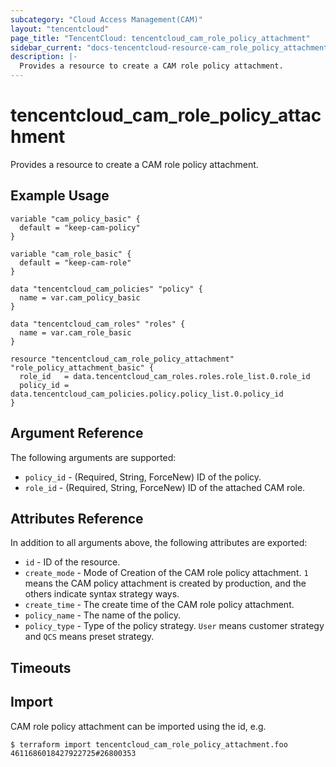 ```yaml
---
subcategory: "Cloud Access Management(CAM)"
layout: "tencentcloud"
page_title: "TencentCloud: tencentcloud_cam_role_policy_attachment"
sidebar_current: "docs-tencentcloud-resource-cam_role_policy_attachment"
description: |-
  Provides a resource to create a CAM role policy attachment.
---
```


# tencentcloud_cam_role_policy_attachment

Provides a resource to create a CAM role policy attachment.

## Example Usage

```hcl
variable "cam_policy_basic" {
  default = "keep-cam-policy"
}

variable "cam_role_basic" {
  default = "keep-cam-role"
}

data "tencentcloud_cam_policies" "policy" {
  name = var.cam_policy_basic
}

data "tencentcloud_cam_roles" "roles" {
  name = var.cam_role_basic
}

resource "tencentcloud_cam_role_policy_attachment" "role_policy_attachment_basic" {
  role_id   = data.tencentcloud_cam_roles.roles.role_list.0.role_id
  policy_id = data.tencentcloud_cam_policies.policy.policy_list.0.policy_id
}
```

## Argument Reference

The following arguments are supported:

* `policy_id` - (Required, String, ForceNew) ID of the policy.
* `role_id` - (Required, String, ForceNew) ID of the attached CAM role.

## Attributes Reference

In addition to all arguments above, the following attributes are exported:

* `id` - ID of the resource.
* `create_mode` - Mode of Creation of the CAM role policy attachment. `1` means the CAM policy attachment is created by production, and the others indicate syntax strategy ways.
* `create_time` - The create time of the CAM role policy attachment.
* `policy_name` - The name of the policy.
* `policy_type` - Type of the policy strategy. `User` means customer strategy and `QCS` means preset strategy.


## Timeouts

<no value>


## Import

CAM role policy attachment can be imported using the id, e.g.

```
$ terraform import tencentcloud_cam_role_policy_attachment.foo 4611686018427922725#26800353
```

